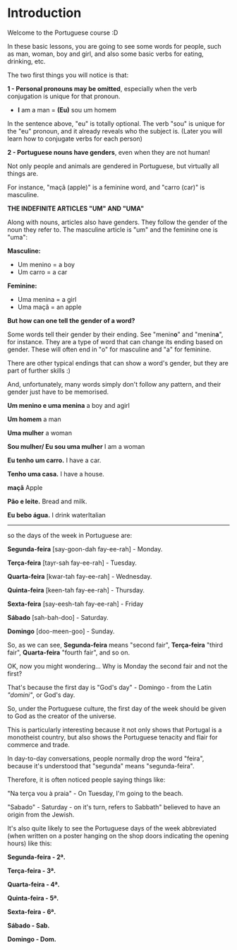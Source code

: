 # Introduction

Welcome to the Portuguese course :D

In these basic lessons, you are going to see some words for people, such as man, woman, boy and girl, and also some basic verbs for eating, drinking, etc.

The two first things you will notice is that:

**1 - Personal pronouns may be omitted**, especially when the verb conjugation is unique for that pronoun.

* **I** am a man = **\(Eu\)** sou um homem

In the sentence above, "eu" is totally optional. The verb "sou" is unique for the "eu" pronoun, and it already reveals who the subject is. \(Later you will learn how to conjugate verbs for each person\)

**2 - Portuguese nouns have genders**, even when they are not human!

Not only people and animals are gendered in Portuguese, but virtually all things are.

For instance, "maçã \(apple\)" is a feminine word, and "carro \(car\)" is masculine.

**THE INDEFINITE ARTICLES "UM" AND "UMA"**

Along with nouns, articles also have genders. They follow the gender of the noun they refer to. The masculine article is "um" and the feminine one is "uma":

**Masculine:**

* Um menino = a boy
* Um carro = a car

**Feminine:**

* Uma menina = a girl
* Uma maçã = an apple

**But how can one tell the gender of a word?**

Some words tell their gender by their ending. See "menin**o**" and "menin**a**", for instance. They are a type of word that can change its ending based on gender. These will often end in "o" for masculine and "a" for feminine.

There are other typical endings that can show a word's gender, but they are part of further skills :\)

And, unfortunately, many words simply don't follow any pattern, and their gender just have to be memorised.

**Um menino e uma menina** a boy and agirl

**Um homem** a man

**Uma mulher** a woman

**Sou mulher/ Eu sou uma mulher** I am a woman

**Eu tenho um carro.** I have a car.

**Tenho uma casa.** I have a house.

**maçã** Apple

**Pão e leite.** Bread and milk.

**Eu bebo água.** I drink waterItalian

---

so the days of the week in Portuguese are:

**Segunda-feira** [say-goon-dah fay-ee-rah] - Monday.

**Terça-feira** [tayr-sah fay-ee-rah] - Tuesday.

**Quarta-feira** [kwar-tah fay-ee-rah] - Wednesday.

**Quinta-feira** [keen-tah fay-ee-rah] - Thursday.

**Sexta-feira** [say-eesh-tah fay-ee-rah] - Friday

**Sábado** [sah-bah-doo] - Saturday.

**Domingo** [doo-meen-goo] - Sunday.

So, as we can see, **Segunda-feira** means "second fair", **Terça-feira** "third fair", **Quarta-feira** "fourth fair", and so on.

OK, now you might wondering... Why is Monday the second fair and not the first?

That's because the first day is "God's day" - Domingo - from the Latin *"domini"*, or God's day.

So, under the Portuguese culture, the first day of the week should be given to God as the creator of the universe.

This is particularly interesting because it not only shows that Portugal is a monotheist country, but also shows the Portuguese tenacity and flair for commerce and trade.

In day-to-day conversations, people normally drop the word "feira", because it's understood that "segunda" means "segunda-feira".

Therefore, it is often noticed people saying things like:

"Na terça vou à praia" - On Tuesday, I'm going to the beach.

"Sabado" - Saturday - on it's turn, refers to Sabbath" believed to have an origin from the Jewish.

It's also quite likely to see the Portuguese days of the week abbreviated (when written on a poster hanging on the shop doors indicating the opening hours) like this:

**Segunda-feira - 2ª.**

**Terça-feira - 3ª.**

**Quarta-feira - 4ª.**

**Quinta-feira - 5ª.**

**Sexta-feira - 6ª.**

**Sábado - Sab.**

**Domingo - Dom.**